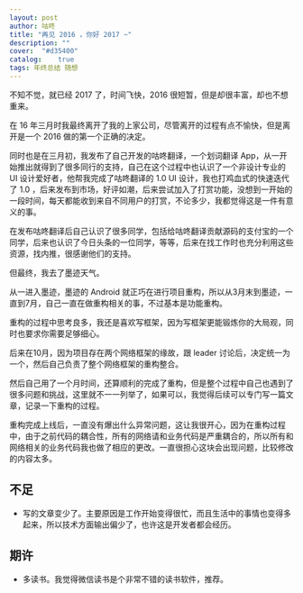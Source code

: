 ```yaml
---
layout: post
author: 咕咚
title: "再见 2016 ，你好 2017 ~"
description: ""
cover:  "#d35400"
catalog:    true
tags: 年终总结 随想
---
```


不知不觉，就已经 2017 了，时间飞快，2016 很短暂，但是却很丰富，却也不想重来。

在 16 年三月时我最终离开了我的上家公司，尽管离开的过程有点不愉快，但是离开是一个 2016 做的第一个正确的决定。

同时也是在三月初，我发布了自己开发的咕咚翻译，一个划词翻译 App，从一开始推出就得到了很多同行的支持，自己在这个过程中也认识了一个非设计专业的 UI 设计爱好者，他帮我完成了咕咚翻译的 1.0 UI 设计，我也打鸡血式的快速迭代了 1.0 ，后来发布到市场，好评如潮，后来尝试加入了打赏功能，没想到一开始的一段时间，每天都能收到来自不同用户的打赏，不论多少，我都觉得这是一件有意义的事。

在发布咕咚翻译后自己认识了很多同学，包括给咕咚翻译贡献源码的支付宝的一个同学，后来也认识了今日头条的一位同学，等等，后来在找工作时也充分利用这些资源，找内推，很感谢他们的支持。

但最终，我去了墨迹天气。

从一进入墨迹，墨迹的 Android 就正巧在进行项目重构，所以从3月末到墨迹，一直到7月，自己一直在做重构相关的事，不过基本是功能重构。

重构的过程中思考良多，我还是喜欢写框架，因为写框架更能锻炼你的大局观，同时也要求你需要足够细心。

后来在10月，因为项目存在两个网络框架的缘故，跟 leader 讨论后，决定统一为一个，然后自己负责了整个网络框架的重构整合。

然后自己用了一个月时间，还算顺利的完成了重构，但是整个过程中自己也遇到了很多问题和挑战，这里就不一一列举了，如果可以，我觉得后续可以专门写一篇文章，记录一下重构的过程。

重构完成上线后，一直没有爆出什么异常问题，这让我很开心，因为在重构过程中，由于之前代码的耦合性，所有的网络请和业务代码是严重耦合的，所以所有和网络相关的业务代码我也做了相应的更改。一直很担心这块会出现问题，比较修改的内容太多。


## 不足

* 写的文章变少了。主要原因是工作开始变得很忙，而且生活中的事情也变得多起来，所以技术方面输出偏少了，也许这是开发者都会经历。

## 期许

* 多读书。我觉得微信读书是个非常不错的读书软件，推荐。






